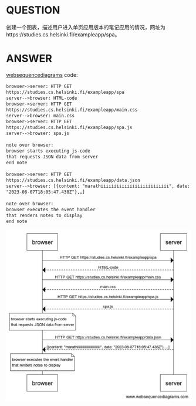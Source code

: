 # QUESTION


创建一个图表，描述用户进入单页应用版本的笔记应用的情况，网址为https://studies.cs.helsinki.fi/exampleapp/spa。


# ANSWER


[websequencediagrams](https://www.websequencediagrams.com/) code:

```
browser->server: HTTP GET https://studies.cs.helsinki.fi/exampleapp/spa
server-->browser: HTML-code
browser->server: HTTP GET https://studies.cs.helsinki.fi/exampleapp/main.css
server-->browser: main.css
browser->server: HTTP GET https://studies.cs.helsinki.fi/exampleapp/spa.js
server-->browser: spa.js

note over browser:
browser starts executing js-code
that requests JSON data from server
end note

browser->server: HTTP GET https://studies.cs.helsinki.fi/exampleapp/data.json
server-->browser: [{content: "marathiiiiiiiiiiiiiiiiiiiiiiiiii", date: "2023-08-07T18:05:47.438Z"},…]

note over browser:
browser executes the event handler
that renders notes to display
end note
```

![render-pic-0.5](./assets/render-pic.png)

